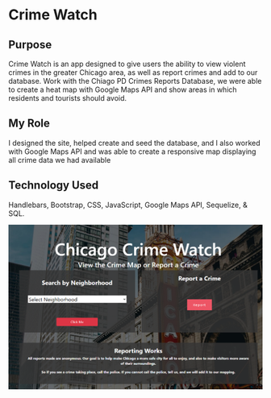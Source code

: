 # Crime Watch


##	Purpose
Crime Watch is an app designed to give users the ability to view violent crimes in the greater Chicago area, as well as report crimes and add to our database. Work with the Chiago PD Crimes Reports Database, we were able to create a heat map with Google Maps API and show areas in which residents and tourists should avoid. 

## My Role
I designed the site, helped create and seed the database, and I also worked with Google Maps API and was able to create a responsive map displaying all crime data we had available

## Technology Used	
Handlebars, Bootstrap, CSS, JavaScript, Google Maps API, Sequelize, & SQL.   

![Alt text](public/images/crimemap.PNG?raw=true "Screen Shot")
